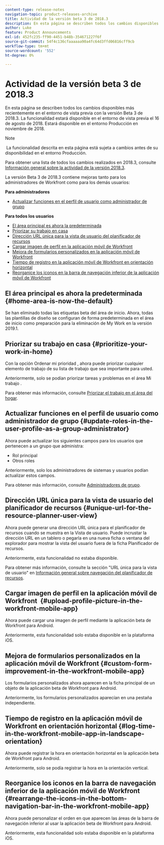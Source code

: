 ```yaml
---
content-type: release-notes
navigation-topic: product-releases-archive
title: Actividad de la versión beta 3 de 2018.3
description: En esta página se describen todos los cambios disponibles más recientemente en el entorno de vista previa con la versión Beta 3 de 2018.3. La funcionalidad estará disponible en el entorno de vista previa el 16 de agosto de 2018. Estará disponible en el entorno Producción en noviembre de 2018.
author: Luke
feature: Product Announcements
exl-id: 452fc235-ff90-4451-b48b-354671227f6f
source-git-commit: 54f4c136cfaaaaaa90a4fc64d3ffd06816cff9cb
workflow-type: tm+mt
source-wordcount: '552'
ht-degree: 0%

---
```


# Actividad de la versión beta 3 de 2018.3

En esta página se describen todos los cambios disponibles más recientemente en el entorno de vista previa con la versión Beta 3 de 2018.3. La funcionalidad estará disponible en el entorno de vista previa el 16 de agosto de 2018. Estará disponible en el entorno Producción en noviembre de 2018.

>[!NOTE]
>
> La funcionalidad descrita en esta página está sujeta a cambios antes de su disponibilidad en el entorno Producción.

Para obtener una lista de todos los cambios realizados en 2018.3, consulte  [Información general sobre la actividad de la versión 2018.3](../../../../product-announcements/product-releases/quarterly-release-archive/2018.3-release-activity/2018.3-release-activity-overview.md).

La versión Beta 3 de 2018.3 contiene mejoras tanto para los administradores de Workfront como para los demás usuarios:

**Para administradores**

* [Actualizar funciones en el perfil de usuario como administrador de grupo](#update-roles-in-the-user-profile-as-a-group-administrator)

**Para todos los usuarios**

* [El área principal es ahora la predeterminada](#home-area-is-now-the-default)
* [Priorizar su trabajo en casa](#prioritize-your-work-in-home)
* [Dirección URL única para la vista de usuario del planificador de recursos](#unique-url-for-the-resource-planner-user-view)
* [Cargar imagen de perfil en la aplicación móvil de Workfront](#upload-profile-picture-in-the-workfront-mobile-app) 
* [Mejora de formularios personalizados en la aplicación móvil de Workfront](#custom-form-improvement-in-the-workfront-mobile-app)
* [Tiempo de registro en la aplicación móvil de Workfront en orientación horizontal](#log-time-in-the-workfront-mobile-app-in-landscape-orientation)
* [Reorganice los iconos en la barra de navegación inferior de la aplicación móvil de Workfront](#rearrange-the-icons-in-the-bottom-navigation-bar-in-the-workfront-mobile-app)

## El área principal es ahora la predeterminada {#home-area-is-now-the-default}

Se han eliminado todas las etiquetas beta del área de inicio. Ahora, todas las plantillas de diseño se configuran de forma predeterminada en el área de inicio como preparación para la eliminación de My Work en la versión 2019.1.

## Priorizar su trabajo en casa {#prioritize-your-work-in-home}

Con la opción Ordenar mi prioridad , ahora puede priorizar cualquier elemento de trabajo de su lista de trabajo que sea importante para usted.

Anteriormente, solo se podían priorizar tareas y problemas en el área Mi trabajo .

Para obtener más información, consulte [Priorizar el trabajo en el área del hogar](../../../../workfront-basics/using-home/using-the-home-area/prioritize-work-in-home.md).

## Actualizar funciones en el perfil de usuario como administrador de grupo {#update-roles-in-the-user-profile-as-a-group-administrator}

Ahora puede actualizar los siguientes campos para los usuarios que pertenecen a un grupo que administra:

* Rol principal
* Otros roles

Anteriormente, solo los administradores de sistemas y usuarios podían actualizar estos campos. 

Para obtener más información, consulte [Administradores de grupo](../../../../administration-and-setup/manage-groups/group-roles/group-administrators.md).

## Dirección URL única para la vista de usuario del planificador de recursos {#unique-url-for-the-resource-planner-user-view}

Ahora puede generar una dirección URL única para el planificador de recursos cuando se muestra en la Vista de usuario. Puede incrustar la dirección URL en un tablero o pegarla en una nueva ficha o ventana del explorador para mostrar la vista del usuario fuera de la ficha Planificador de recursos.

Anteriormente, esta funcionalidad no estaba disponible.

Para obtener más información, consulte la sección &quot;URL única para la vista de usuario&quot; en [Información general sobre navegación del planificador de recursos](../../../../resource-mgmt/resource-planning/resource-planner-navigation.md).

## Cargar imagen de perfil en la aplicación móvil de Workfront  {#upload-profile-picture-in-the-workfront-mobile-app}

Ahora puede cargar una imagen de perfil mediante la aplicación beta de Workfront para Android.

Anteriormente, esta funcionalidad solo estaba disponible en la plataforma iOS. 

<!--
<p data-mc-conditions="QuicksilverOrClassic.Draft mode">For more information, see .</p>
-->

## Mejora de formularios personalizados en la aplicación móvil de Workfront {#custom-form-improvement-in-the-workfront-mobile-app}

Los formularios personalizados ahora aparecen en la ficha principal de un objeto de la aplicación beta de Workfront para Android.

Anteriormente, los formularios personalizados aparecían en una pestaña independiente.

<!--
<p data-mc-conditions="QuicksilverOrClassic.Draft mode">For more information, see the "Editing Custom Forms" section in .</p>
-->

## Tiempo de registro en la aplicación móvil de Workfront en orientación horizontal {#log-time-in-the-workfront-mobile-app-in-landscape-orientation}

Ahora puede registrar la hora en orientación horizontal en la aplicación beta de Workfront para Android.

Anteriormente, solo se podía registrar la hora en la orientación vertical.

<!--
<p data-mc-conditions="QuicksilverOrClassic.Draft mode">For more information, see </p>
-->

## Reorganice los iconos en la barra de navegación inferior de la aplicación móvil de Workfront {#rearrange-the-icons-in-the-bottom-navigation-bar-in-the-workfront-mobile-app}

Ahora puede personalizar el orden en que aparecen las áreas de la barra de navegación inferior al usar la aplicación beta de Workfront para Android.

Anteriormente, esta funcionalidad solo estaba disponible en la plataforma iOS.

<!--
<p data-mc-conditions="QuicksilverOrClassic.Draft mode">For more information, see .</p>
-->
